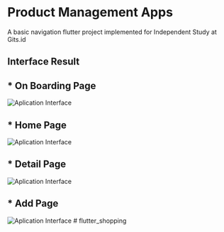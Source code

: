# Product Management Apps

A basic navigation flutter project implemented for Independent Study at Gits.id

## Interface Result

## \* On Boarding Page

![Aplication Interface](https://github.com/RenaldoFrz/flutter_shopping/blob/main/assets/result-boarding.png?raw=true)

## \* Home Page

![Aplication Interface](https://github.com/RenaldoFrz/flutter_shopping/blob/main/assets/result-home.png?raw=true)

## \* Detail Page

![Aplication Interface](https://github.com/RenaldoFrz/flutter_shopping/blob/main/assets/result-detail.png?raw=true)

## \* Add Page

![Aplication Interface](https://github.com/RenaldoFrz/flutter_shopping/blob/main/assets/result-add.png?raw=true)
#   f l u t t e r _ s h o p p i n g  
 